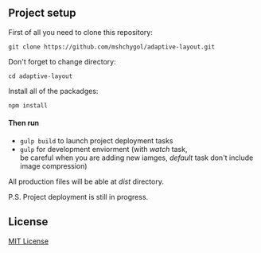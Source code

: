 ## Project setup
  First of all you need to clone this repository:
  
   `git clone https://github.com/mshchygol/adaptive-layout.git`
   
   Don't forget to change directory:
   
   `cd adaptive-layout`
   
   Install all of the packadges:
   
  `npm install`
  
####  Then run 
  <ul>
    <li>
      <code>gulp build</code> to launch project deployment tasks
    </li>
    <li>
       <code>gulp</code> for development enviorment (with <i>watch</i> task,<br>
        be careful when you are adding new iamges, <i>default</i> task don't include image compression)
    </li>
  </ul>
  
  All production files will be able at _dist_ directory.
  
  P.S. Project deployment is still in progress.
  
  ## License
  
  [MIT License](https://github.com/mshchygol/adaptive-layout/blob/master/README.md)
 